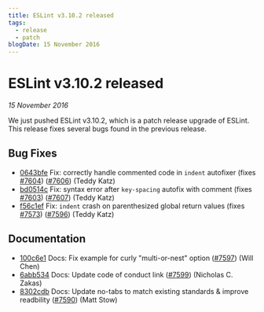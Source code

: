 ```yaml
---
title: ESLint v3.10.2 released
tags:
  - release
  - patch
blogDate: 15 November 2016
---
```

# ESLint v3.10.2 released

_15 November 2016_

We just pushed ESLint v3.10.2, which is a patch release upgrade of ESLint. This release  fixes several bugs found in the previous release.










## Bug Fixes


* [0643bfe](https://github.com/eslint/eslint/commit/0643bfe) Fix: correctly handle commented code in `indent` autofixer (fixes [#7604](https://github.com/eslint/eslint/issues/7604)) ([#7606](https://github.com/eslint/eslint/issues/7606)) (Teddy Katz)
* [bd0514c](https://github.com/eslint/eslint/commit/bd0514c) Fix: syntax error after `key-spacing` autofix with comment (fixes [#7603](https://github.com/eslint/eslint/issues/7603)) ([#7607](https://github.com/eslint/eslint/issues/7607)) (Teddy Katz)
* [f56c1ef](https://github.com/eslint/eslint/commit/f56c1ef) Fix: `indent` crash on parenthesized global return values (fixes [#7573](https://github.com/eslint/eslint/issues/7573)) ([#7596](https://github.com/eslint/eslint/issues/7596)) (Teddy Katz)




## Documentation


* [100c6e1](https://github.com/eslint/eslint/commit/100c6e1) Docs: Fix example for curly "multi-or-nest" option ([#7597](https://github.com/eslint/eslint/issues/7597)) (Will Chen)
* [6abb534](https://github.com/eslint/eslint/commit/6abb534) Docs: Update code of conduct link ([#7599](https://github.com/eslint/eslint/issues/7599)) (Nicholas C. Zakas)
* [8302cdb](https://github.com/eslint/eslint/commit/8302cdb) Docs: Update no-tabs to match existing standards & improve readbility ([#7590](https://github.com/eslint/eslint/issues/7590)) (Matt Stow)
